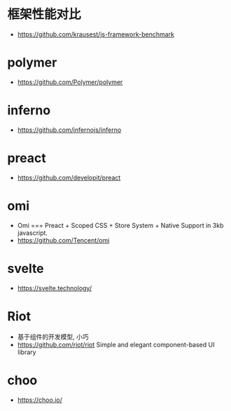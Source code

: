 # 框架性能对比 

- https://github.com/krausest/js-framework-benchmark

# polymer

- https://github.com/Polymer/polymer

# inferno

- https://github.com/infernojs/inferno

# preact

- https://github.com/developit/preact

# omi

- Omi === Preact + Scoped CSS + Store System + Native Support in 3kb javascript.
- https://github.com/Tencent/omi

# svelte

- https://svelte.technology/

# Riot

- 基于组件的开发模型, 小巧
- <https://github.com/riot/riot> Simple and elegant component-based UI library

# choo

- https://choo.io/